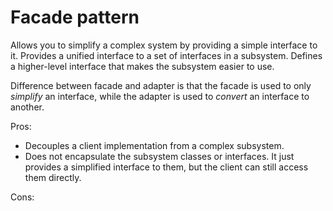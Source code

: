 # Facade pattern
Allows you to simplify a complex system by providing a simple interface to it. Provides a unified interface to a set of interfaces in a subsystem. Defines a higher-level interface that makes the subsystem easier to use.

Difference between facade and adapter is that the facade is used to only _simplify_ an interface, while the adapter is used to _convert_ an interface to another.

Pros:
- Decouples a client implementation from a complex subsystem.
- Does not encapsulate the subsystem classes or interfaces. It just provides a simplified interface to them, but the client can still access them directly.

Cons:
